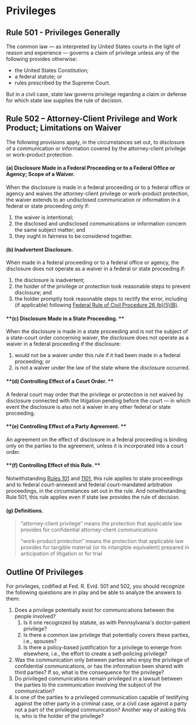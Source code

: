 # Privileges

## Rule 501 - Privileges Generally

The common law — as interpreted by United States courts in the light of reason and experience — governs a claim of privilege unless any of the following provides otherwise:

* the United States Constitution;
* a federal statute; or
* rules prescribed by the Supreme Court.

But in a civil case, state law governs privilege regarding a claim or defense for which state law supplies the rule of decision.

## Rule 502 – Attorney-Client Privilege and Work Product; Limitations on Waiver

The following provisions apply, in the circumstances set out, to disclosure of a communication or information covered by the attorney-client privilege or work-product protection.

#### **(a) Disclosure Made in a Federal Proceeding or to a Federal Office or Agency; Scope of a Waiver**.&#x20;

When the disclosure is made in a federal proceeding or to a federal office or agency and waives the attorney-client privilege or work-product protection, the waiver extends to an undisclosed communication or information in a federal or state proceeding only if:

1. the waiver is intentional;&#x20;
2. the disclosed and undisclosed communications or information concern the same subject matter; and
3. they ought in fairness to be considered together.

#### **(b) Inadvertent Disclosure**.&#x20;

When made in a federal proceeding or to a federal office or agency, the disclosure does not operate as a waiver in a federal or state proceeding if:

1. the disclosure is inadvertent;
2. the holder of the privilege or protection took reasonable steps to prevent disclosure; and
3. the holder promptly took reasonable steps to rectify the error, including (if applicable) following [Federal Rule of Civil Procedure 26 (b)(5)(B)](https://www.federalrulesofcivilprocedure.org/frcp/title-v-disclosures-and-discovery/rule-26-duty-to-disclose-general-provisions-governing-discovery/).

#### **(c) Disclosure Made in a State Proceeding. **

When the disclosure is made in a state proceeding and is not the subject of a state-court order concerning waiver, the disclosure does not operate as a waiver in a federal proceeding if the disclosure:

1. would not be a waiver under this rule if it had been made in a federal proceeding; or
2. is not a waiver under the law of the state where the disclosure occurred.

#### **(d) Controlling Effect of a Court Order. **

A federal court may order that the privilege or protection is not waived by disclosure connected with the litigation pending before the court — in which event the disclosure is also not a waiver in any other federal or state proceeding.

#### **(e) Controlling Effect of a Party Agreement. **

An agreement on the effect of disclosure in a federal proceeding is binding only on the parties to the agreement, unless it is incorporated into a court order.

#### **(f) Controlling Effect of this Rule. **

Notwithstanding [Rules 101](https://www.rulesofevidence.org/article-i/rule-101/) and [1101](https://www.rulesofevidence.org/article-xi/rule-1101/), this rule applies to state proceedings and to federal court-annexed and federal court-mandated arbitration proceedings, in the circumstances set out in the rule. And notwithstanding Rule 501, this rule applies even if state law provides the rule of decision.

#### **(g) Definitions**.&#x20;

> “attorney-client privilege” means the protection that applicable law provides for confidential attorney-client communications
>
> “work-product protection” means the protection that applicable law provides for tangible material (or its intangible equivalent) prepared in anticipation of litigation or for trial

## Outline Of Privileges

For privileges, codified at Fed. R. Evid. 501 and 502, you should recognize the following questions are in play and be able to analyze the answers to them:

1. Does a privilege potentially exist for communications between the people involved?
   1. Is it one recognized by statute, as with Pennsylvania's doctor-patient privilege?
   2. Is there a common law privilege that potentially covers these parties, i.e., spouses?
   3. Is there a policy-based justification for a privilege to emerge from elsewhere, i.e., the effort to create a self-policing privilege?
2. Was the communication only between parties who enjoy the privilege of confidential communications, or has the information been shared with third parties?  If so, what is the consequence for the privilege?
3. Do privileged communications remain privileged in a lawsuit between the parties to the communication involving the subject of the communication?
4. Is one of the parties to a privileged communication capable of testifying against the other party in a criminal case, or a civil case against a party not a part of the privileged communication?  Another way of asking this is, who is the holder of the privilege?
